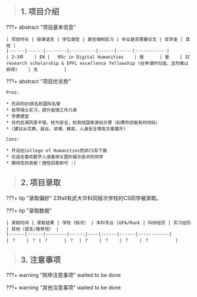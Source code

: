> ## **1. 项目介绍**

???+ abstract "项目基本信息" 

    | 项目时长 | 授课语言 | 学位类型 | 是否强制实习 | 毕业是否需要论文 | 奖学金 | 其他 |
    |------|------|--------|----------|------|------|------------|
    | 2~3年    | EN |   MSc in Digital Humanities    | 是      | 是    | IC research scholarship & EPFL excellence fellowship (在申请时勾选，且均难以获得)    | 无          |

???+ abstract "项目优劣势" 

    Pros:

    * 优异的QS排名和国际名誉
    * 自带瑞士实习，提升留瑞工作几率
    * 学费便宜
    * 日内瓦湖风景不错，较为安全，到其他国家游玩方便（如果你还能有时间玩）    
    * (建议从花费，就业，读博，移民，人身安全等各方面展开)
    
    Cons:

    * 开设在College of Humanities而非CS系下面
    * 仅适合喜欢数字人或者相关图形娱乐技术的同学
    * 期待您的贡献！理性回答即可 :)

> ## **2. 项目录取**

???+ tip "录取偏好"
    23fall有武大华科同层次学校的CS同学被录取。

???+ tip "录取数据"

    | 录取时间 | 录取结果 | 学校（档次） | 本科专业 |GPA/Rank | 科研经历 | 实习经历 | 其他（语言/推荐信） |
    |------|------|--------|------|----|------|------|------------|
    | ？    | ？ | ？      | ？  | ？    | ？    | ？    | ？          |


> ## **3. 注意事项**

???+ warning "网申注意事项"
    waited to be done

???+ warning "其他注意事项"
    waited to be done

